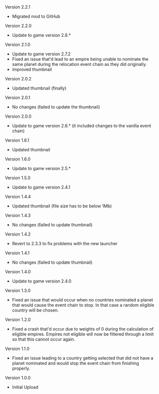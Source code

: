 Version 2.2.1
* Migrated mod to GitHub

Version 2.2.0
* Update to game version 2.8.*

Version 2.1.0
* Update to game version 2.7.2
* Fixed an issue that'd lead to an empire being unable to nominate the same planet during the relocation event chain as they did originally.
* Improved thumbnail

Version 2.0.2
* Updated thumbnail (finally)

Version 2.0.1
* No changes (failed to update the thumbnail)

Version 2.0.0
* Update to game version 2.6.* (it included changes to the vanilla event chain)

Version 1.6.1
* Updated thumbnail

Version 1.6.0
* Update to game version 2.5.*

Version 1.5.0
* Update to game version 2.4.1

Version 1.4.4
* Updated thumbnail (file size has to be below 1Mb)

Version 1.4.3
* No changes (failed to update thumbnail)

Version 1.4.2
* Revert to 2.3.3 to fix problems with the new launcher

Version 1.4.1
* No changes (failed to update thumbnail)

Version 1.4.0
* Update to game version 2.4.0

Version 1.3.0
* Fixed an issue that would occur when no countries nominated a planet that would cause the event chain to stop. In that case a random eligible country will be chosen.

Version 1.2.0
* Fixed a crash that'd occur due to weights of 0 during the calculation of eligible empires. Empires not eligible will now be filtered through a limit so that this cannot occur again.

Version 1.1.0
* Fixed an issue leading to a country getting selected that did not have a planet nominated and would stop the event chain from finishing properly.

Version 1.0.0
* Initial Upload
